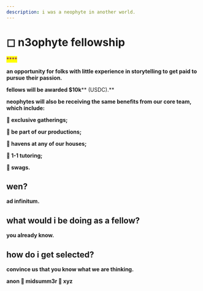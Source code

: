 ```yaml
---
description: i was a neophyte in another world.
---
```


# ◻ n3ophyte fellowship

<mark style="color:purple;">****</mark>

**an opportunity for folks with little experience in storytelling to get paid to pursue their passion.**



**fellows will be awarded **<mark style="color:purple;">**$10k**</mark>** (USDC).**



**neophytes will also be receiving the same benefits from our core team, which include:**

**🌹 exclusive gatherings;**

**🌹 be part of our productions;**

**🌹 havens at any of our houses;**

**🌹 1-1 tutoring;**

**🌹 swags.**&#x20;



## wen?



**ad infinitum.**



## what would i be doing as a fellow?



**you already know.**



## how do i get selected?



**convince us that you know what we are thinking.**

**anon  🏧  midsumm3r 👙 xyz**




